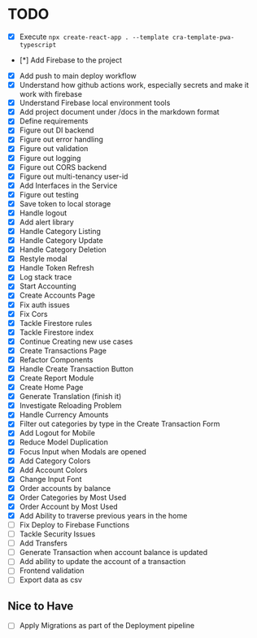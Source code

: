 # TODO

- [x] Execute `npx create-react-app . --template cra-template-pwa-typescript`
- [*] Add Firebase to the project
- [x] Add push to main deploy workflow
- [x] Understand how github actions work, especially secrets and make it work with firebase
- [x] Understand Firebase local environment tools
- [x] Add project document under /docs in the markdown format
- [x] Define requirements
- [x] Figure out DI backend
- [x] Figure out error handling
- [x] Figure out validation
- [x] Figure out logging
- [x] Figure out CORS backend
- [x] Figure out multi-tenancy user-id
- [x] Add Interfaces in the Service
- [x] Figure out testing
- [x] Save token to local storage
- [x] Handle logout
- [x] Add alert library
- [x] Handle Category Listing
- [x] Handle Category Update
- [x] Handle Category Deletion
- [x] Restyle modal
- [x] Handle Token Refresh
- [x] Log stack trace
- [x] Start Accounting
- [x] Create Accounts Page
- [x] Fix auth issues
- [x] Fix Cors
- [x] Tackle Firestore rules
- [x] Tackle Firestore index
- [x] Continue Creating new use cases
- [x] Create Transactions Page
- [x] Refactor Components
- [x] Handle Create Transaction Button
- [x] Create Report Module
- [x] Create Home Page
- [x] Generate Translation (finish it)
- [x] Investigate Reloading Problem
- [x] Handle Currency Amounts
- [x] Filter out categories by type in the Create Transaction Form
- [x] Add Logout for Mobile
- [x] Reduce Model Duplication
- [x] Focus Input when Modals are opened
- [x] Add Category Colors
- [x] Add Account Colors
- [x] Change Input Font
- [x] Order accounts by balance
- [x] Order Categories by Most Used
- [x] Order Account by Most Used
- [x] Add Ability to traverse previous years in the home
- [ ] Fix Deploy to Firebase Functions
- [ ] Tackle Security Issues
- [ ] Add Transfers
- [ ] Generate Transaction when account balance is updated
- [ ] Add ability to update the account of a transaction
- [ ] Frontend validation
- [ ] Export data as csv

## Nice to Have

- [ ] Apply Migrations as part of the Deployment pipeline
